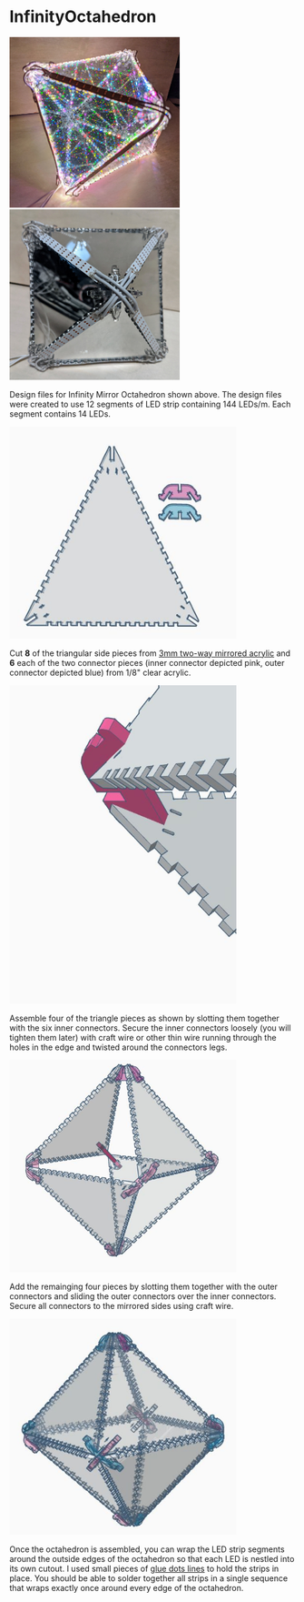 # InfinityOctahedron
<a href="https://www.youtube.com/watch?v=zY7c4jWUfVQ"><img src="./Images/OctahedronOn.jpg" width="300px"></a> <img src="./Images/OctahedronOff.jpg" width="300px">

Design files for Infinity Mirror Octahedron shown above. The design files were created to use 12 segments of LED strip containing 144 LEDs/m. Each segment contains 14 LEDs.

<img src="./Images/Octahedron1.JPG" width="400px">

Cut **8** of the triangular side pieces from <a href="https://www.amazon.com/gp/product/B01G4MQ5OW">3mm two-way mirrored acrylic</a> and **6** each of the two connector pieces (inner connector depicted pink, outer connector depicted blue)  from 1/8" clear acrylic.

<img src="./Images/Octahedron2.JPG" width="400px">

Assemble four of the triangle pieces as shown by slotting them together with the six inner connectors. Secure the inner connectors loosely (you will tighten them later) with craft wire or other thin wire running through the holes in the edge and twisted around the connectors legs.

<img src="./Images/Octahedron3.JPG" width="400px">
  
Add the remainging four pieces by slotting them together with the outer connectors and sliding the outer connectors over the inner connectors. Secure all connectors to the mirrored sides using craft wire.

<img src="./Images/Octahedron4.JPG" width="400px">
  
Once the octahedron is assembled, you can wrap the LED strip segments around the outside edges of the octahedron so that each LED is nestled into its own cutout. I used small pieces of <a href="https://www.amazon.com/Glue-Dots-Line-Clear-Lines/dp/B00NGAZURO">glue dots lines</a> to hold the strips in place. You should be able to solder together all strips in a single sequence that wraps exactly once around every edge of the octahedron.
